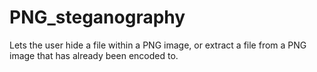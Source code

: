 # PNG_steganography
Lets the user hide a file within a PNG image, or extract a file from a PNG image that has already been encoded to.